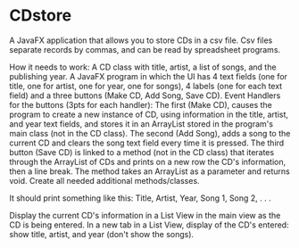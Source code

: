 # CDstore

A JavaFX application that allows you to store CDs in a csv file. 
Csv files separate records by commas, and can be read by spreadsheet programs. 

How it needs to work: 
A CD class with title, artist, a list of songs, and the publishing year.
A JavaFX program in which the UI has 4 text fields (one for title, one for artist, one for year, one for songs), 4 labels (one for each text field) and a three buttons (Make CD, Add Song, Save CD).
Event Handlers for the buttons (3pts for each handler): The first (Make CD), causes the program to create a new instance of CD, using information in the title, artist, and year text fields, and stores it in an ArrayList stored in the program's main class (not in the CD class). The second (Add Song), adds a song to the current CD and clears the song text field every time it is pressed. The third button (Save CD) is linked to a method (not in the CD class) that iterates through the ArrayList of CDs and prints on a new row the CD's information, then a line break. The method takes an ArrayList as a parameter and returns void. Create all needed additional methods/classes. 

It should print something like this:
Title, Artist, Year, Song 1, Song 2, . . .

Display the current CD's information in a List View in the main view as the CD is being entered. 
In a new tab in a List View, display of the CD's entered: show title, artist, and year (don't show the songs).
